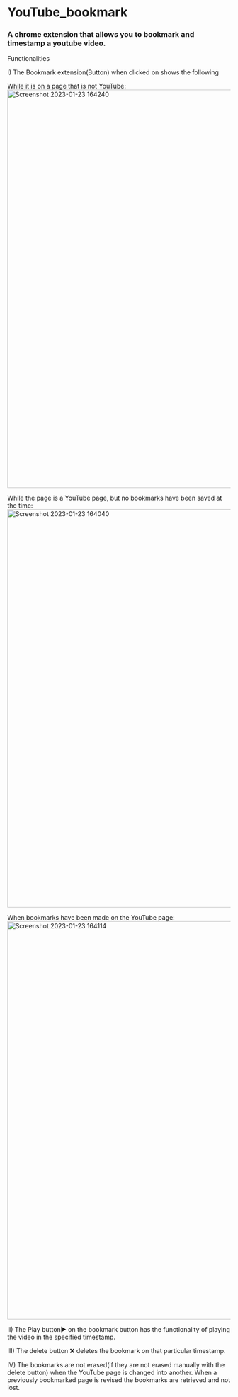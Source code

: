 # YouTube_bookmark
### A chrome extension that allows you to bookmark and timestamp a youtube video.
Functionalities

I) The Bookmark extension(Button) when clicked on shows the following 

While it is on a page that is not YouTube:
<img width="900" alt="Screenshot 2023-01-23 164240" src="https://user-images.githubusercontent.com/73871382/214278196-15f40a08-3530-4798-8b14-c289653218f3.png">

While the page is a YouTube page, but no bookmarks have been saved at the time:
<img width="900" alt="Screenshot 2023-01-23 164040" src="https://user-images.githubusercontent.com/73871382/214278760-6d784209-1e61-4d9d-9b9a-a68a670849c0.png">

When bookmarks have been made on the YouTube page:
<img width="900" alt="Screenshot 2023-01-23 164114" src="https://user-images.githubusercontent.com/73871382/214278917-3b84a06e-3e40-4d2f-bdc5-b4c66f93b50d.png">

II) The Play button▶️ on the bookmark button has the functionality of playing the video in the specified timestamp.

III) The delete button ❌ deletes the bookmark on that particular timestamp.

IV) The bookmarks are not erased(if they are not erased manually with the delete button) when the YouTube page is changed into another. 
When a previously bookmarked page is revised the bookmarks are retrieved and not lost. 
